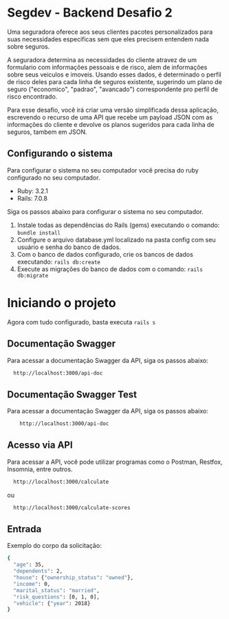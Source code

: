 # Segdev - Backend Desafio 2

Uma seguradora oferece aos seus clientes pacotes personalizados para suas necessidades especificas sem que eles precisem entendem nada sobre seguros.

A seguradora determina as necessidades do cliente atravez de um formulario com informações pessoais e de risco, alem de informações sobre seus veiculos e imoveis. Usando esses dados, é determinado o perfil de risco deles para cada linha de seguros existente, sugerindo um plano de seguro ("economico", "padrao", "avancado") correspondente pro perfil de risco encontrado.

Para esse desafio, você irá criar uma versão simplificada dessa aplicação, escrevendo o recurso de uma API que recebe um payload JSON com as informações do cliente e devolve os planos sugeridos para cada linha de seguros, tambem em JSON.

## Configurando o sistema
Para configurar o sistema no seu computador você precisa do ruby configurado no seu computador.

* Ruby: 3.2.1
* Rails: 7.0.8

Siga os passos abaixo para configurar o sistema no seu computador.
1. Instale todas as dependências do Rails (gems) executando o comando: `bundle install`
2. Configure o arquivo database.yml localizado na pasta config com seu usuário e senha do banco de dados.
3. Com o banco de dados configurado, crie os bancos de dados executando:  `rails db:create`
4. Execute as migrações do banco de dados com o comando: `rails db:migrate`

# Iniciando o projeto
Agora com tudo configurado, basta executa `rails s`

## Documentação Swagger
Para acessar a documentação Swagger da API, siga os passos abaixo:
```bash
  http://localhost:3000/api-doc
```

## Documentação Swagger Test
Para acessar a documentação Swagger da API, siga os passos abaixo:
```bash
	http://localhost:3000/api-doc
```

## Acesso via API
Para acessar a API, você pode utilizar programas como o Postman, Restfox, Insomnia, entre outros.
```bash
  http://localhost:3000/calculate
```
ou
```bash
  http://localhost:3000/calculate-scores
```

## Entrada
Exemplo do corpo da solicitação:
```bash
{
  "age": 35,
  "dependents": 2,
  "house": {"ownership_status": "owned"},
  "income": 0,
  "marital_status": "married",
  "risk_questions": [0, 1, 0],
  "vehicle": {"year": 2018}
}
```